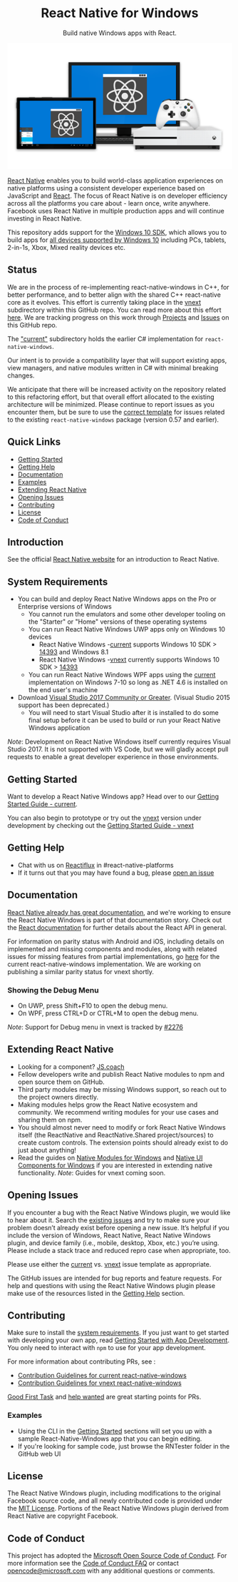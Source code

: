 ﻿<h1 align="center"> React Native for Windows </h1>

<p align="center">
  Build native Windows apps with React.
</p>

![Hero Image with Logo](./.github/hero2.png)

[React Native](http://facebook.github.io/react-native) enables you to build world-class application experiences on native platforms using a consistent developer experience based on JavaScript and [React](http://facebook.github.io/react). The focus of React Native is on developer efficiency across all the platforms you care about - learn once, write anywhere. Facebook uses React Native in multiple production apps and will continue investing in React Native.

This repository adds support for the [Windows 10 SDK](https://developer.microsoft.com/en-us/windows/downloads), which allows you to build apps for [all devices supported by Windows 10](https://developer.microsoft.com/en-us/windows/get-started-windows-10) including PCs, tablets, 2-in-1s, Xbox, Mixed reality devices etc. 

## Status

We are in the process of re-implementing react-native-windows in C++, for better performance, and to better align with the shared C++ react-native core as it evolves. This effort is currently taking place in the [vnext](https://github.com/Microsoft/react-native-windows/tree/master/vnext) subdirectory within this GitHub repo. You can read more about this effort [here](vnext/README.md). We are tracking progress on this work through [Projects](https://github.com/Microsoft/react-native-windows/projects) and [Issues](https://github.com/Microsoft/react-native-windows/issues?q=is%3Aopen+is%3Aissue+label%3Arnwcpp) on this GitHub repo.

The ["current"](https://github.com/Microsoft/react-native-windows/tree/master/current) subdirectory holds the earlier C# implementation for `react-native-windows`. 

Our intent is to provide a compatibility layer that will support existing apps, view managers, and native modules written in C# with minimal breaking changes.

We anticipate that there will be increased activity on the repository related to this refactoring effort, but that overall effort allocated to the existing architecture will be minimized. Please continue to report issues as you encounter them, but be sure to use the [correct template](https://github.com/Microsoft/react-native-windows/issues/new?assignees=rozele&labels=.NET&template=DOTNET.md) for issues related to the existing `react-native-windows` package (version 0.57 and earlier).

## Quick Links

- [Getting Started](#getting-started)
- [Getting Help](#getting-help)
- [Documentation](#documentation)
- [Examples](#examples)
- [Extending React Native](#extending-react-native)
- [Opening Issues](#opening-issues)
- [Contributing](#contributing)
- [License](#license)
- [Code of Conduct](#code-of-conduct)

## Introduction

See the official [React Native website](https://facebook.github.io/react-native/) for an introduction to React Native.

## System Requirements

- You can build and deploy React Native Windows apps on the Pro or Enterprise versions of Windows
	- You cannot run the emulators and some other developer tooling on the "Starter" or "Home" versions of these operating systems
	- You can run React Native Windows UWP apps only on Windows 10 devices
       - React Native Windows -[current](https://github.com/Microsoft/react-native-windows/tree/master/current) supports Windows 10 SDK > [14393](https://developer.microsoft.com/en-us/windows/downloads/sdk-archive) and Windows 8.1
       - React Native Windows -[vnext](https://github.com/Microsoft/react-native-windows/tree/master/vnext) currently supports Windows 10 SDK > [14393](https://developer.microsoft.com/en-us/windows/downloads/sdk-archive)
    - You can run React Native Windows WPF apps using the [current](https://github.com/Microsoft/react-native-windows/tree/master/current) implementation on Windows 7-10 so long as .NET 4.6 is installed on the end user's machine
- Download [Visual Studio 2017 Community or Greater](https://www.visualstudio.com/downloads/). (Visual Studio 2015 support has been deprecated.)
	- You will need to start Visual Studio after it is installed to do some final setup before it can be used to build or run your React Native Windows application

*Note*: Development on React Native Windows itself currently requires Visual Studio 2017. It is not supported with VS Code, but we will gladly accept pull requests to enable a great developer experience in those environments.

## Getting Started

Want to develop a React Native Windows app? Head over to our [Getting Started Guide - current](current/docs/GettingStarted.md).

You can also begin to prototype or try out the [vnext](https://github.com/Microsoft/react-native-windows/tree/master/vnext) version under development by checking out the [Getting Started Guide - vnext](vnext/docs/GettingStarted.md) 

## Getting Help

- Chat with us on [Reactiflux](https://discord.gg/0ZcbPKXt5bWJVmUY) in #react-native-platforms
- If it turns out that you may have found a bug, please [open an issue](#opening-issues)

## Documentation

[React Native already has great documentation](https://facebook.github.io/react-native/docs/getting-started.html), and we're working to ensure the React Native Windows is part of that documentation story. Check out the [React documentation](http://facebook.github.io/react/) for further details about the React API in general.

For information on parity status with Android and iOS, including details on implemented and missing components and modules, along with related issues for missing features from partial implementations, go [here](current/docs/CoreParityStatus.md) for the current react-native-windows implementation. We are working on publishing a similar parity status for vnext shortly.

### Showing the Debug Menu

- On UWP, press Shift+F10 to open the debug menu.
- On WPF, press CTRL+D or CTRL+M to open the debug menu.

*Note*: Support for Debug menu in vnext is tracked by [#2276](https://github.com/Microsoft/react-native-windows/issues/2276)

## Extending React Native

- Looking for a component? [JS.coach](https://js.coach/react-native)
- Fellow developers write and publish React Native modules to npm and open source them on GitHub.
- Third party modules may be missing Windows support, so reach out to the project owners directly.
- Making modules helps grow the React Native ecosystem and community. We recommend writing modules for your use cases and sharing them on npm.
- You should almost never need to modify or fork React Native Windows itself (the ReactNative and ReactNative.Shared project/sources) to create custom controls. The extension points should already exist to do just about anything!
- Read the guides on [Native Modules for Windows](current/docs/NativeModulesWindows.md) and [Native UI Components for Windows](current/docs/NativeComponentsWindows.md) if you are interested in extending native functionality. *Note*: Guides for vnext coming soon.

## Opening Issues

If you encounter a bug with the React Native Windows plugin, we would like to hear about it. Search the [existing issues](https://github.com/Microsoft/react-native-windows/issues) and try to make sure your problem doesn’t already exist before opening a new issue. It’s helpful if you include the version of Windows, React Native, React Native Windows plugin, and device family (i.e., mobile, desktop, Xbox, etc.) you’re using. Please include a stack trace and reduced repro case when appropriate, too. 

Please use either the [current](https://github.com/Microsoft/react-native-windows/issues/new?assignees=rozele&labels=.NET&template=DOTNET.md) vs. [vnext](https://github.com/Microsoft/react-native-windows/issues/new?labels=vnext&template=vnext.md) issue template as appropriate. 

The GitHub issues are intended for bug reports and feature requests. For help and questions with using the React Native Windows plugin please make use of the resources listed in the [Getting Help](#getting-help) section. 

## Contributing

Make sure to install the [system requirements](#system-requirements). If you just want to get started with developing your own app, read [Getting Started with App Development](#getting-started). You only need to interact with `npm` to use for your app development.

For more information about contributing PRs, see :
- [Contribution Guidelines for current react-native-windows](current/docs/CONTRIBUTING.md)
- [Contribution Guidelines for vnext react-native-windows](vnext/docs/CONTRIBUTING.md)

[Good First Task](https://github.com/Microsoft/react-native-windows/labels/Good%20First%20Task) and [help wanted](https://github.com/Microsoft/react-native-windows/labels/help%20wanted) are great starting points for PRs.

### Examples

- Using the CLI in the [Getting Started](#getting-started) sections will set you up with a sample React-Native-Windows app that you can begin editing.
- If you're looking for sample code, just browse the RNTester folder in the GitHub web UI

## License

The React Native Windows plugin, including modifications to the original Facebook source code, and all newly contributed code is provided under the [MIT License](LICENSE). Portions of the React Native Windows plugin derived from React Native are copyright Facebook.

## Code of Conduct

This project has adopted the [Microsoft Open Source Code of Conduct](https://opensource.microsoft.com/codeofconduct/). For more information see the [Code of Conduct FAQ](https://opensource.microsoft.com/codeofconduct/faq/) or contact [opencode@microsoft.com](mailto:opencode@microsoft.com) with any additional questions or comments.
